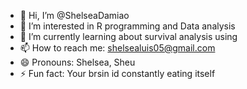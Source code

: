 - 👋 Hi, I’m @ShelseaDamiao
- 👀 I’m interested in R programming and Data analysis
- 🌱 I’m currently learning about survival analysis using 
- 📫 How to reach me: shelsealuis05@gmail.com
- 😄 Pronouns: Shelsea, Sheu
- ⚡ Fun fact: Your brsin id constantly eating itself

<!---
ShelseaDamiao/ShelseaDamiao is a ✨ special ✨ repository because its `README.md` (this file) appears on your GitHub profile.
You can click the Preview link to take a look at your changes.
--->
